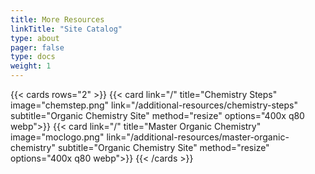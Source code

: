 ```yaml
---
title: More Resources
linkTitle: "Site Catalog"
type: about
pager: false
type: docs
weight: 1
---
```


{{< cards rows="2" >}}
{{< card link="/" title="Chemistry Steps" image="chemstep.png" link="/additional-resources/chemistry-steps" subtitle="Organic Chemistry Site" method="resize" options="400x q80 webp">}}
{{< card link="/" title="Master Organic Chemistry" image="moclogo.png" link="/additional-resources/master-organic-chemistry" subtitle="Organic Chemistry Site" method="resize" options="400x q80 webp">}}
{{< /cards >}}